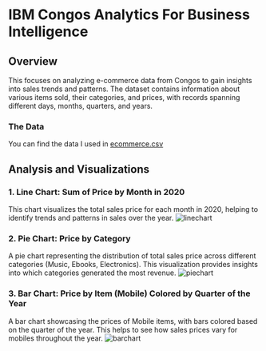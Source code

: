 # IBM Congos Analytics For Business Intelligence

## Overview

This focuses on analyzing e-commerce data from Congos to gain insights into sales trends and patterns. The dataset contains information about various items sold, their categories, and prices, with records spanning different days, months, quarters, and years.

### The Data
You can find the data I used in [ecommerce.csv](https://github.com/shehabziada130/Ecommerce-Data-Engineering-Solution/blob/main/IBM_Congos_Analytics/ecommerce.csv)


## Analysis and Visualizations

### 1. Line Chart: Sum of Price by Month in 2020

This chart visualizes the total sales price for each month in 2020, helping to identify trends and patterns in sales over the year.
![linechart](https://github.com/shehabziada130/Ecommerce-Data-Engineering-Solution/assets/84864669/bbd34e09-1bd7-4854-9e26-5df294e98acc)

### 2. Pie Chart: Price by Category

A pie chart representing the distribution of total sales price across different categories (Music, Ebooks, Electronics). This visualization provides insights into which categories generated the most revenue.
![piechart](https://github.com/shehabziada130/Ecommerce-Data-Engineering-Solution/assets/84864669/0462d15b-f1d5-48a5-bc79-2161887e9686)

### 3. Bar Chart: Price by Item (Mobile) Colored by Quarter of the Year

A bar chart showcasing the prices of Mobile items, with bars colored based on the quarter of the year. This helps to see how sales prices vary for mobiles throughout the year.
![barchart](https://github.com/shehabziada130/Ecommerce-Data-Engineering-Solution/assets/84864669/b434de47-b396-4273-95cb-2d2082c4118e)

